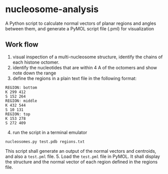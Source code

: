 # nucleosome-analysis
A Python script to calculate normal vectors of planar regions and angles between them, and generate a PyMOL script file (.pml) for visualization


## Work flow

1. visual inspection of a multi-nucleosome structure, identify the chains of each histone octomer.
2. identify the nucleotides that are within 4 A of the octomers and show note down the range
3. define the regions in a plain text file in the following format:
```
REGION: bottom
K 299 412
S 152 264
REGION: middle
K 432 544
S 10 131
REGION: top
K 153 278
S 272 409
```
4. run the script in a terminal emulator
```
nucleosomes.py test.pdb regions.txt
```
This script shall generate an output of the normal vectors and centroids, and also a `test.pml` file.
5. Load the `test.pml` file in PyMOL.
It shall display the structure and the normal vector of each region defined in the regions file.
